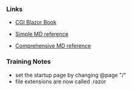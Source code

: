 ### Links

- [CGI Blazor Book](https://cgi.percipio.com/books/cafb37cf-3d6e-4d5d-871e-e90f1b7aa063)

- [Simple MD reference](https://commonmark.org/help/)

- [Comprehensive MD reference](https://www.markdownguide.org/basic-syntax/)

### Training Notes


- set the startup page by changing @page "/"
- file extensions are now called .razor